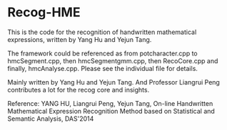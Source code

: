 Recog-HME
=========

This is the code for the recognition of handwritten mathematical expressions, written by Yang Hu and Yejun Tang.

The framework could be referenced as from potcharacter.cpp to hmcSegment.cpp, then hmcSegmentgmm.cpp, then RecoCore.cpp and finally, hmcAnalyse.cpp. Please see the individual file for details.

Mainly written by Yang Hu and Yejun Tang. And Professor Liangrui Peng contributes a lot for the recog core and insights.

Reference:
YANG HU, Liangrui Peng, Yejun Tang, On-line Handwritten Mathematical Expression Recognition Method based on Statistical and Semantic Analysis, DAS'2014
